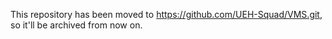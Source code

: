 This repository has been moved to https://github.com/UEH-Squad/VMS.git, so it'll be archived from now on.
